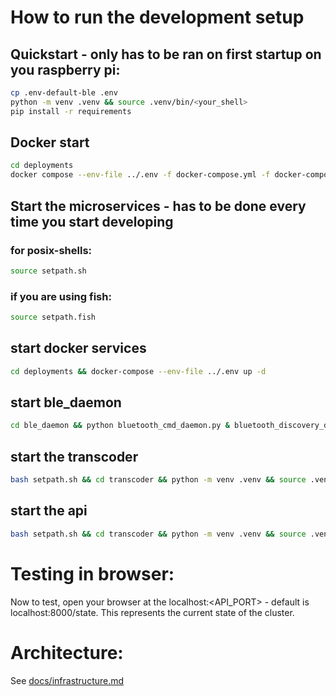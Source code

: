 # How to run the development setup
## Quickstart - only has to be ran on first startup on you raspberry pi:
```bash
cp .env-default-ble .env
python -m venv .venv && source .venv/bin/<your_shell>
pip install -r requirements
```
## Docker start
```bash
cd deployments
docker compose --env-file ../.env -f docker-compose.yml -f docker-compose.prod.yml up -d # This step will build your containers on the first start 
```
## Start the microservices - has to be done every time you start developing
### for posix-shells:
```bash
source setpath.sh
```
### if you are using fish:
```bash
source setpath.fish
```
## start docker services
```bash
cd deployments && docker-compose --env-file ../.env up -d
```
## start ble_daemon
```bash
cd ble_daemon && python bluetooth_cmd_daemon.py & bluetooth_discovery_daemon.py
```
## start the transcoder
```bash
bash setpath.sh && cd transcoder && python -m venv .venv && source .venv/bin/<your_shell> && transcoder.py
```
## start the api
```bash
bash setpath.sh && cd transcoder && python -m venv .venv && source .venv/bin/<your_shell> && transcoder.py
```

# Testing in browser:
Now to test, open your browser at the localhost:<API_PORT> - default is localhost:8000/state. This represents the current state of the cluster.

# Architecture:
See [docs/infrastructure.md](docs/infrastructure.md)